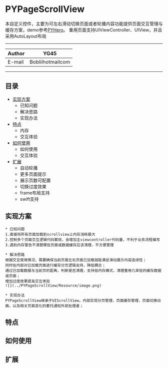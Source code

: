 PYPageScrollView
===========================
本自定义控件，主要为可左右滑动切换页面或者轮播内容功能提供页面交互管理与缓存方案，demo参考[PYHero](https://github.com/BobliiExp/PYHero)。
重用页面支持UIViewController、UIView，并且采用AutoLayout布局

****
	
|Author|YG45|
|---|---
|E-mail|Bobliihotmailcom

****
## 目录
* [实现方案](#实现方案)
    * 已知问题
    * 解决思路
    * 实现办法
* [特点](#特点)
    * 内存
    * 交互体验
* [如何使用](#如何使用)
    * 如何使用
    * 交互体验
* [扩展](#扩展)
    * 自动轮播
    * 更多页面提示
    * 展示页数可配置
    * 切换过度效果
    * frame布局支持
    * swift支持

## 实现方案
	* 已知问题
	1.直接将所有页面加载到scrollview上内存消耗极大
	2.控制多个页面交互逻辑代码繁琐，会增加主viewcontroller代码量，不利于业务流程编写
	3.遇到内存警告不清楚哪些页面或数据缓存应该清理，不方便管理
	
	* 解决思路
	根据交互使用情况，需要确保当前页面左右页面已加载就能满足滑动展示内容连续性；
	同时在内部对已加载页面进行缓存分页逻辑支持，降低耦合；
	通过已加载数据与当前页的距离，判断是否清理，支持低内存模式，清理重用几率低的缓存数据或页面；
	增加过度效果提高交互体验
	![](../PYPageScrollView/Resource/image.png)
	
	* 实现办法
	PYPageScrollView继承于UIScrollView，内部实现分页管理，页面缓存管理，页面切换动画，以及相关页面变化的委托通知外部处理者；
	
	
## 特点
	
## 如何使用

## 扩展
